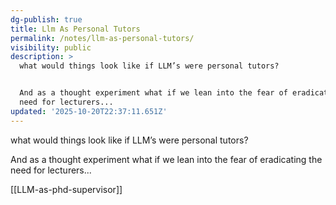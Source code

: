 ```yaml
---
dg-publish: true
title: Llm As Personal Tutors
permalink: /notes/llm-as-personal-tutors/
visibility: public
description: >
  what would things look like if LLM’s were personal tutors? 


  And as a thought experiment what if we lean into the fear of eradicating the
  need for lecturers...
updated: '2025-10-20T22:37:11.651Z'
---
```


what would things look like if LLM’s were personal tutors? 

And as a thought experiment what if we lean into the fear of eradicating the need for lecturers...

[[LLM-as-phd-supervisor]]
